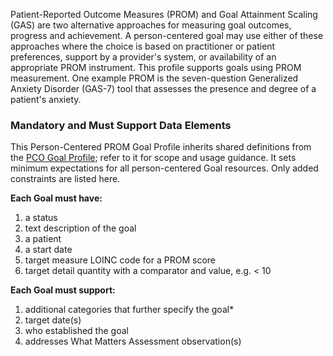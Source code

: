 Patient-Reported Outcome Measures (PROM) and Goal Attainment Scaling (GAS) are two alternative approaches for measuring goal outcomes, progress and achievement. A person-centered goal may use either of these approaches where the choice is based on practitioner or patient preferences, support by a provider's system, or availability of an appropriate PROM instrument. This profile supports goals using PROM measurement. One example PROM is the seven-question Generalized Anxiety Disorder (GAS-7) tool that assesses the presence and degree of a patient's anxiety.

### Mandatory and Must Support Data Elements

This Person-Centered PROM Goal Profile inherits shared definitions from the [PCO Goal Profile](StructureDefinition-pco-goal-profile.html); refer to it for scope and usage guidance. It sets minimum expectations for all person-centered Goal resources. Only added constraints are listed here.

**Each Goal must have:**

1. a status
1. text description of the goal
1. a patient
1. a start date
1. target measure LOINC code for a PROM score
1. target detail quantity with a comparator and value, e.g. < 10

**Each Goal must support:**

1. additional categories that further specify the goal*
1. target date(s)
1. who established the goal
1. addresses What Matters Assessment observation(s)
